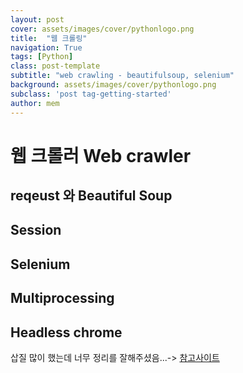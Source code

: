 ```yaml
---
layout: post
cover: assets/images/cover/pythonlogo.png 
title:  "웹 크롤링"
navigation: True
tags: [Python]
class: post-template
subtitle: "web crawling - beautifulsoup, selenium"
background: assets/images/cover/pythonlogo.png 
subclass: 'post tag-getting-started'
author: mem
---
```


# 웹 크롤러 Web crawler 

## reqeust 와 Beautiful Soup

## Session

## Selenium

## Multiprocessing

## Headless chrome




삽질 많이 했는데 너무 정리를 잘해주셨음...-> [참고사이트](https://beomi.github.io/gb-crawling/)